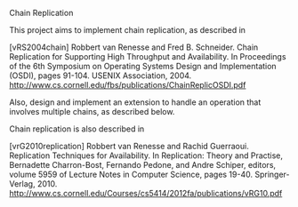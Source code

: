 Chain Replication

This project aims to implement chain replication, as described in

  [vRS2004chain] Robbert van Renesse and Fred B. Schneider.  Chain
  Replication for Supporting High Throughput and Availability.  In
  Proceedings of the 6th Symposium on Operating Systems Design and
  Implementation (OSDI), pages 91-104.  USENIX Association, 2004.
  http://www.cs.cornell.edu/fbs/publications/ChainReplicOSDI.pdf

Also, design and implement an extension to handle an operation that
involves multiple chains, as described below.

Chain replication is also described in

  [vrG2010replication] Robbert van Renesse and Rachid Guerraoui.
  Replication Techniques for Availability. In Replication: Theory and
  Practise, Bernadette Charron-Bost, Fernando Pedone, and Andre Schiper,
  editors, volume 5959 of Lecture Notes in Computer Science, pages 19-40.
  Springer-Verlag, 2010.
  http://www.cs.cornell.edu/Courses/cs5414/2012fa/publications/vRG10.pdf